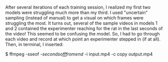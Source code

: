 After several iterations of each training session, I realized my first two models were struggling much more than my third. I used "uncertain" sampling (instead of manual) to get a visual on which frames were struggling the most. It turns out, several of the sample videos in models 1 and 2 contained the experimenter reaching for the rat in the last seconds of the video! This seemed to be confusing the model. So, I had to go through each video and record at which point an experimenter stepped in (if at all). Then, in terminal, I inserted: 

$ ffmpeg -sseof -_secondsofffromend_ -i input.mp4 -c copy output.mp4

